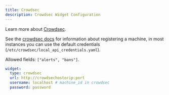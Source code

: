 ```yaml
---
title: Crowdsec
description: Crowdsec Widget Configuration
---
```


Learn more about [Crowdsec](https://crowdsec.net).

See the [crowdsec docs](https://docs.crowdsec.net/docs/local_api/intro/#machines) for information about registering a machine,
in most instances you can use the default credentials (`/etc/crowdsec/local_api_credentials.yaml`).

Allowed fields: `["alerts", "bans"]`.

```yaml
widget:
  type: crowdsec
  url: http://crowdsechostorip:port
  username: localhost # machine_id in crowdsec
  password: password
```
